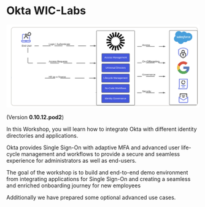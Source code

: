 # Okta **WIC-Labs**

![Overview](images/011/lab_overview_image.png)

(Version **0.10.12.pod2**)

In this Workshop, you will learn how to integrate Okta with different identity directories and applications.

Okta provides Single Sign-On with adaptive MFA and advanced user life-cycle management and workflows to provide a secure and seamless experience for administrators as well as end-users.

The goal of the workshop is to build and end-to-end demo environment from integrating applications for Single Sign-On and creating a seamless and enriched onboarding journey for new employees

Additionally we have prepared some optional advanced use cases.
